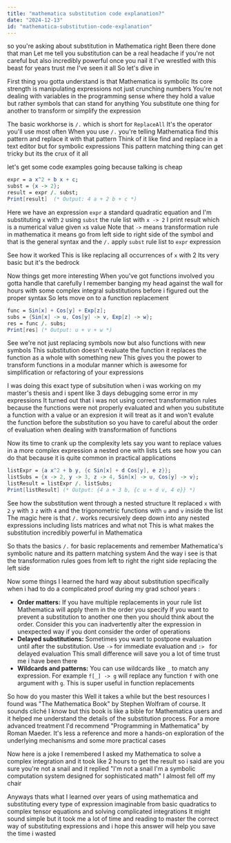 ```yaml
---
title: "mathematica substitution code explanation?"
date: "2024-12-13"
id: "mathematica-substitution-code-explanation"
---
```


 so you're asking about substitution in Mathematica right Been there done that man Let me tell you substitution can be a real headache if you're not careful but also incredibly powerful once you nail it I've wrestled with this beast for years trust me I've seen it all So let's dive in

First thing you gotta understand is that Mathematica is symbolic Its core strength is manipulating expressions not just crunching numbers You're not dealing with variables in the programming sense where they hold a value but rather symbols that can stand for anything You substitute one thing for another to transform or simplify the expression

The basic workhorse is `/.` which is short for `ReplaceAll` It's the operator you'll use most often When you use `/.` you're telling Mathematica find this pattern and replace it with that pattern Think of it like find and replace in a text editor but for symbolic expressions This pattern matching thing can get tricky but its the crux of it all

 let's get some code examples going because talking is cheap

```mathematica
expr = a x^2 + b x + c;
subst = {x -> 2};
result = expr /. subst;
Print[result]  (* Output: 4 a + 2 b + c *)
```

Here we have an expression `expr` a standard quadratic equation and I'm substituting `x` with `2` using `subst` the rule list with `x -> 2` I print result which is a numerical value given `x`s value Note that `->` means transformation rule in mathematica it means go from left side to right side of the symbol and that is the general syntax and the `/.` apply `subst` rule list to `expr` expression

See how it worked This is like replacing all occurrences of `x` with 2 Its very basic but it's the bedrock

Now things get more interesting When you've got functions involved you gotta handle that carefully I remember banging my head against the wall for hours with some complex integral substitutions before i figured out the proper syntax So lets move on to a function replacement

```mathematica
func = Sin[x] + Cos[y] + Exp[z];
subs = {Sin[x] -> u, Cos[y] -> v, Exp[z] -> w};
res = func /. subs;
Print[res] (* Output: u + v + w *)
```
See we're not just replacing symbols now but also functions with new symbols This substitution doesn't evaluate the function it replaces the function as a whole with something new This gives you the power to transform functions in a modular manner which is awesome for simplification or refactoring of your expressions

I was doing this exact type of subsitution when i was working on my master's thesis and i spent like 3 days debugging some error in my expressions It turned out that i was not using correct transformation rules because the functions were not properly evaluated and when you substitute a function with a value or an expresion it will treat as it and won't evalute the function before the substitution so you have to careful about the order of evaluation when dealing with transformation of functions

Now its time to crank up the complexity lets say you want to replace values in a more complex expression a nested one with lists Lets see how you can do that because it is quite common in practical applications

```mathematica
listExpr = {a x^2 + b y, {c Sin[x] + d Cos[y], e z}};
listSubs = {x -> 2, y -> 3, z -> 4, Sin[x] -> u, Cos[y] -> v};
listResult = listExpr /. listSubs;
Print[listResult] (* Output: {4 a + 3 b, {c u + d v, 4 e}} *)
```

See how the substitution went through a nested structure It replaced `x` with `2` `y` with `3` `z` with `4` and the trigonometric functions with `u` and `v` inside the list The magic here is that `/.` works recursively deep down into any nested expressions including lists matrices and what not This is what makes the substitution incredibly powerful in Mathematica

So thats the basics `/.` for basic replacements and remember Mathematica's symbolic nature and its pattern matching system And the way i see is that the transformation rules goes from left to right the right side replacing the left side

Now some things I learned the hard way about substitution specifically when i had to do a complicated proof during my grad school years :

*   **Order matters:** If you have multiple replacements in your rule list Mathematica will apply them in the order you specify If you want to prevent a substitution to another one then you should think about the order. Consider this you can inadvertently alter the expression in unexpected way if you dont consider the order of operations
*   **Delayed substitutions:** Sometimes you want to postpone evaluation until after the substitution. Use `->` for immediate evaluation and `:> ` for delayed evaluation This small difference will save you a lot of time trust me i have been there
*   **Wildcards and patterns:** You can use wildcards like `_` to match any expression. For example `f[_] -> g` will replace any function `f` with one argument with `g`. This is super useful in function replacements

So how do you master this Well it takes a while but the best resources I found was "The Mathematica Book" by Stephen Wolfram of course. It sounds cliché I know but this book is like a bible for Mathematica users and it helped me understand the details of the substitution process. For a more advanced treatment I'd recommend "Programming in Mathematica" by Roman Maeder. It's less a reference and more a hands-on exploration of the underlying mechanisms and some more practical cases

Now here is a joke I remembered I asked my Mathematica to solve a complex integration and it took like 2 hours to get the result so i said are you sure you're not a snail and it replied "I'm not a snail I'm a symbolic computation system designed for sophisticated math" I almost fell off my chair

Anyways thats what I learned over years of using mathematica and substituting every type of expression imaginable from basic quadratics to complex tensor equations and solving complicated integrations It might sound simple but it took me a lot of time and reading to master the correct way of substituting expressions and i hope this answer will help you save the time i wasted
